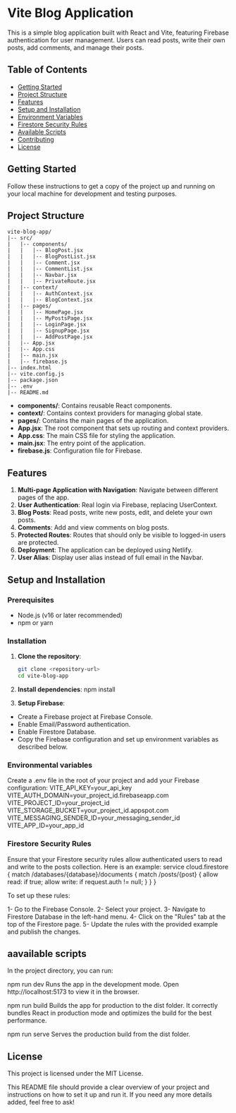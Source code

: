 # Vite Blog Application

This is a simple blog application built with React and Vite, featuring Firebase authentication for user management. Users can read posts, write their own posts, add comments, and manage their posts.

## Table of Contents

- [Getting Started](#getting-started)
- [Project Structure](#project-structure)
- [Features](#features)
- [Setup and Installation](#setup-and-installation)
- [Environment Variables](#environment-variables)
- [Firestore Security Rules](#firestore-security-rules)
- [Available Scripts](#available-scripts)
- [Contributing](#contributing)
- [License](#license)

## Getting Started

Follow these instructions to get a copy of the project up and running on your local machine for development and testing purposes.

## Project Structure
```
vite-blog-app/
|-- src/
|   |-- components/
|   |   |-- BlogPost.jsx
|   |   |-- BlogPostList.jsx
|   |   |-- Comment.jsx
|   |   |-- CommentList.jsx
|   |   |-- Navbar.jsx
|   |   |-- PrivateRoute.jsx
|   |-- context/
|   |   |-- AuthContext.jsx
|   |   |-- BlogContext.jsx
|   |-- pages/
|   |   |-- HomePage.jsx
|   |   |-- MyPostsPage.jsx
|   |   |-- LoginPage.jsx
|   |   |-- SignupPage.jsx
|   |   |-- AddPostPage.jsx
|   |-- App.jsx
|   |-- App.css
|   |-- main.jsx
|   |-- firebase.js
|-- index.html
|-- vite.config.js
|-- package.json
|-- .env
|-- README.md
```

- **components/**: Contains reusable React components.
- **context/**: Contains context providers for managing global state.
- **pages/**: Contains the main pages of the application.
- **App.jsx**: The root component that sets up routing and context providers.
- **App.css**: The main CSS file for styling the application.
- **main.jsx**: The entry point of the application.
- **firebase.js**: Configuration file for Firebase.

## Features

1. **Multi-page Application with Navigation**: Navigate between different pages of the app.
2. **User Authentication**: Real login via Firebase, replacing UserContext.
3. **Blog Posts**: Read posts, write new posts, edit, and delete your own posts.
4. **Comments**: Add and view comments on blog posts.
5. **Protected Routes**: Routes that should only be visible to logged-in users are protected.
6. **Deployment**: The application can be deployed using Netlify.
7. **User Alias**: Display user alias instead of full email in the Navbar.

## Setup and Installation

### Prerequisites

- Node.js (v16 or later recommended)
- npm or yarn

### Installation

1. **Clone the repository**:

   ```sh
   git clone <repository-url>
   cd vite-blog-app

2. **Install dependencies**:
npm install

3. **Setup Firebase**:
- Create a Firebase project at Firebase Console.
- Enable Email/Password authentication.
- Enable Firestore Database.
- Copy the Firebase configuration and set up environment variables as described below.

### Environmental variables
Create a .env file in the root of your project and add your Firebase configuration:
VITE_API_KEY=your_api_key
VITE_AUTH_DOMAIN=your_project_id.firebaseapp.com
VITE_PROJECT_ID=your_project_id
VITE_STORAGE_BUCKET=your_project_id.appspot.com
VITE_MESSAGING_SENDER_ID=your_messaging_sender_id
VITE_APP_ID=your_app_id

### Firestore Security Rules
Ensure that your Firestore security rules allow authenticated users to read and write to the posts collection. Here is an example:
service cloud.firestore {
  match /databases/{database}/documents {
    match /posts/{post} {
      allow read: if true;
      allow write: if request.auth != null;
    }
  }
}

To set up these rules:

1- Go to the Firebase Console.
2- Select your project.
3- Navigate to Firestore Database in the left-hand menu.
4- Click on the "Rules" tab at the top of the Firestore page.
5- Update the rules with the provided example and publish the changes.


## aavailable scripts
In the project directory, you can run:

npm run dev
Runs the app in the development mode. Open http://localhost:5173 to view it in the browser.

npm run build
Builds the app for production to the dist folder. It correctly bundles React in production mode and optimizes the build for the best performance.

npm run serve
Serves the production build from the dist folder.

## License
This project is licensed under the MIT License.


This README file should provide a clear overview of your project and instructions on how to set it up and run it. If you need any more details added, feel free to ask!


